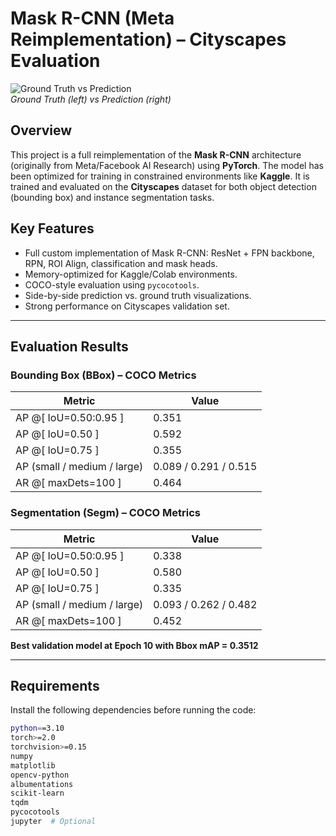 # Mask R-CNN (Meta Reimplementation) – Cityscapes Evaluation

![Ground Truth vs Prediction](./assets/visualization.png)  
*Ground Truth (left) vs Prediction (right)*

## Overview

This project is a full reimplementation of the **Mask R-CNN** architecture (originally from Meta/Facebook AI Research) using **PyTorch**. The model has been optimized for training in constrained environments like **Kaggle**. It is trained and evaluated on the **Cityscapes** dataset for both object detection (bounding box) and instance segmentation tasks.

## Key Features

- Full custom implementation of Mask R-CNN: ResNet + FPN backbone, RPN, ROI Align, classification and mask heads.
- Memory-optimized for Kaggle/Colab environments.
- COCO-style evaluation using `pycocotools`.
- Side-by-side prediction vs. ground truth visualizations.
- Strong performance on Cityscapes validation set.

---

## Evaluation Results

### Bounding Box (BBox) – COCO Metrics

| Metric                             | Value |
|------------------------------------|-------|
| AP @[ IoU=0.50:0.95 ]              | 0.351 |
| AP @[ IoU=0.50 ]                   | 0.592 |
| AP @[ IoU=0.75 ]                   | 0.355 |
| AP (small / medium / large)        | 0.089 / 0.291 / 0.515 |
| AR @[ maxDets=100 ]                | 0.464 |

### Segmentation (Segm) – COCO Metrics

| Metric                             | Value |
|------------------------------------|-------|
| AP @[ IoU=0.50:0.95 ]              | 0.338 |
| AP @[ IoU=0.50 ]                   | 0.580 |
| AP @[ IoU=0.75 ]                   | 0.335 |
| AP (small / medium / large)        | 0.093 / 0.262 / 0.482 |
| AR @[ maxDets=100 ]                | 0.452 |

**Best validation model at Epoch 10 with Bbox mAP = 0.3512**

---

## Requirements

Install the following dependencies before running the code:

```bash
python==3.10
torch>=2.0
torchvision>=0.15
numpy
matplotlib
opencv-python
albumentations
scikit-learn
tqdm
pycocotools
jupyter  # Optional
